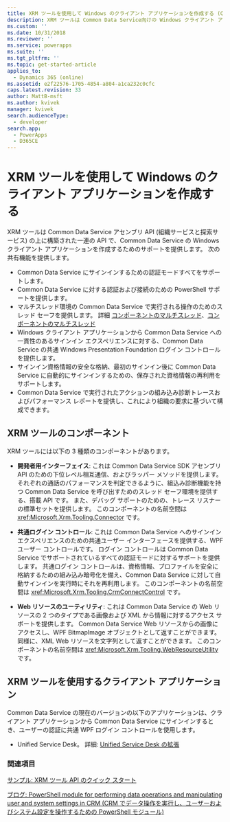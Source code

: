 ```yaml
---
title: XRM ツールを使用して Windows のクライアント アプリケーションを作成する (Common Data Service) | Microsoft Docs
description: XRM ツールは Common Data Service向けの Windows クライアント アプリケーションを作成するためにサポートを提供する一連の API です。
ms.custom: ''
ms.date: 10/31/2018
ms.reviewer: ''
ms.service: powerapps
ms.suite: ''
ms.tgt_pltfrm: ''
ms.topic: get-started-article
applies_to:
  - Dynamics 365 (online)
ms.assetid: e2f22576-1705-4854-a804-a1ca232c0cfc
caps.latest.revision: 33
author: MattB-msft
ms.author: kvivek
manager: kvivek
search.audienceType:
  - developer
search.app:
  - PowerApps
  - D365CE
---
```

# <a name="build-windows-client-applications-using-the-xrm-tools"></a>XRM ツールを使用して Windows のクライアント アプリケーションを作成する

XRM ツールは Common Data Service アセンブリ API (組織サービスと探索サービス) の上に構築された一連の API で、Common Data Service の Windows クライアント アプリケーションを作成するためのサポートを提供します。 次の共有機能を提供します。  
  
- Common Data Service にサインインするための認証モードすべてをサポートします。  
- Common Data Service に対する認証および接続のための PowerShell サポートを提供します。  
- マルチスレッド環境の Common Data Service で実行される操作のためのスレッド セーフを提供します。 詳細 [コンポーネントのマルチスレッド](https://msdn.microsoft.com/library/vstudio/3es4b6yy.aspx)、[コンポーネントのマルチスレッド](https://msdn.microsoft.com/library/vstudio/a8544e2s.aspx)  
- Windows クライアント アプリケーションから Common Data Service への一貫性のあるサインイン エクスペリエンスに対する、Common Data Service の共通 Windows Presentation Foundation ログイン コントロールを提供します。  
- サインイン資格情報の安全な格納、最初のサインイン後に Common Data Service に自動的にサインインするための、保存された資格情報の再利用をサポートします。  
- Common Data Service で実行されたアクションの組み込み診断トレースおよびパフォーマンス レポートを提供し、これにより組織の要求に基づいて構成できます。  
  
## <a name="components-of-xrm-tooling"></a>XRM ツールのコンポーネント  

XRM ツールには以下の 3 種類のコンポーネントがあります。  
  
- **開発者用インターフェイス**: これは Common Data Service SDK アセンブリ API のための下位レベル相互通信、およびラッパー メソッドを提供します。 それぞれの通話のパフォーマンスを判定できるように、組込み診断機能を持つ Common Data Service を呼び出すためのスレッド セーフ環境を提供する、搭載 API です。 また、デバッグ サポートのための、トレース リスナーの標準セットを提供します。 このコンポーネントの名前空間は <xref:Microsoft.Xrm.Tooling.Connector> です。  
  
- **共通ログイン コントロール**: これは Common Data Service へのサインイン エクスペリエンスのための共通ユーザー インターフェースを提供する、WPF ユーザー コントロールです。 ログイン コントロールは Common Data Service でサポートされているすべての認証モードに対するサポートを提供します。 共通ログイン コントロールは、資格情報、プロファイルを安全に格納するための組み込み暗号化を備え、Common Data Service に対して自動サインインを実行時にそれを再利用します。 このコンポーネントの名前空間は <xref:Microsoft.Xrm.Tooling.CrmConnectControl> です。  
  
- **Web リソースのユーティリティ**: これは Common Data Service の Web リソースの 2 つのタイプである画像および XML から情報に対するアクセス サポートを提供します。 Common Data Service Web リソースからの画像にアクセスし、WPF BitmapImage オブジェクトとして返すことができます。 同様に、XML Web リソースを文字列として返すことができます。 このコンポーネントの名前空間は <xref:Microsoft.Xrm.Tooling.WebResourceUtility> です。  
  
## <a name="client-applications-that-use-xrm-tooling"></a>XRM ツールを使用するクライアント アプリケーション

Common Data Service の現在のバージョンの以下のアプリケーションは、クライアント アプリケーションから Common Data Service にサインインするとき、ユーザーの認証に共通 WPF ログイン コントロールを使用します。  
  
- Unified Service Desk。 詳細: [Unified Service Desk の拡張](/dynamics365/customer-engagement/unified-service-desk/extend-unified-service-desk)

<!-- TODO: fix links when files added to admin guide

- Package Deployer tool. More information: [Deploy packages using Dynamics 365 Package Deployer and Windows PowerShell](../../administrator/deploy-packages-using-package-deployer-windows-powershell.md)   

- Configuration Migration tool. More information [Manage your configuration data](../../administrator/manage-configuration-data.md)  

-->
  
### <a name="see-also"></a>関連項目

[サンプル: XRM ツール API のクイック スタート](sample-quick-start-xrm-tooling-api.md)<br />
<!-- TODO:
[Use the Common Data Service Organization service](use-microsoft-dynamics-365-organization-service.md)<br />
[Discover the URL for Your Organization With IDiscoveryService Web Service](org-service/discover-url-organization-organization-service.md)<br />
[Write Applications and Server Extensions](extend-dynamics-365-server.md)<br /> -->
[ブログ: PowerShell module for performing data operations and manipulating user and system settings in CRM (CRM でデータ操作を実行し、ユーザーおよびシステム設定を操作するための PowerShell モジュール)](http://blogs.msdn.com/b/crm/archive/2015/09/25/powershell-module-for-performing-data-operations-and-manipulating-user-and-system-settings-in-crm.aspx)